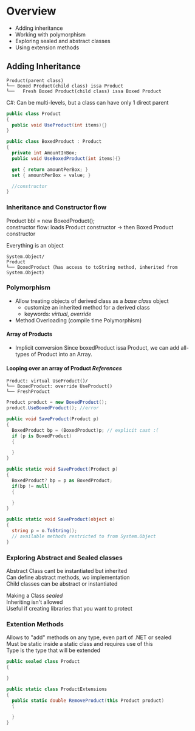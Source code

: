 # Overview

- Adding inheritance
- Working with polymorphism
- Exploring sealed and abstract classes
- Using extension methods

## Adding Inheritance

```
Product(parent class)
└── Boxed Product(child class) issa Product
└──   Fresh Boxed Product(child class) issa Boxed Product
```

C#: Can be multi-levels, but a class can have only 1 direct parent

```c#
public class Product
{
  public void UseProduct(int items){}
}

public class BoxedProduct : Product
{
  private int AmountInBox;
  public void UseBoxedProduct(int items){}

  get { return amountPerBox; }
  set { amountPerBox = value; }

  //constructor
}
```

### Inheritance and Constructor flow

Product bbl = new BoxedProduct();  
constructor flow: loads Product constructor -> then Boxed Product constructor

Everything is an object

```
System.Object/
Product
└── BoxedProduct (has access to toString method, inherited from System.Object)
```

### Polymorphism

- Allow treating objects of derived class as a _base class_ object
  - customize an inherited method for a derived class
  - keywords: _virtual_, _override_
- Method Overloading (compile time Polymorphism)

#### Array of Products

- Implicit conversion
  Since boxedProduct issa Product, we can add all-types of Product into an Array.

#### Looping over an array of Product _References_

```
Product: virtual UseProduct()/
└── BoxedProduct: override UseProduct()
└── FreshProduct
```

```c#
Product product = new BoxedProduct();
product.UseBoxedProduct(); //error

public void SaveProduct(Product p)
{
  BoxedProduct bp = (BoxedProduct)p; // explicit cast :(
  if (p is BoxedProduct)
  {

  }
}

public static void SaveProduct(Product p)
{
  BoxedProduct? bp = p as BoxedProduct;
  if(bp != null)
  {

  }
}

public static void SaveProduct(object o)
{
  string p = o.ToString();
  // available methods restricted to from System.Object
}
```

### Exploring Abstract and Sealed classes

Abstract Class cant be instantiated but inherited  
Can define abstract methods, wo implementation  
Child classes can be abstract or instantiated

Making a Class _sealed_  
 Inheriting isn't allowed  
 Useful if creating libraries that you want to protect

### Extention Methods

Allows to "add" methods on any type, even part of .NET or sealed  
Must be static inside a static class and requires use of this  
Type is the type that will be extended

```c#
public sealed class Product
{

}

public static class ProductExtensions
{
  public static double RemoveProduct(this Product product)
  {

  }
}
```
